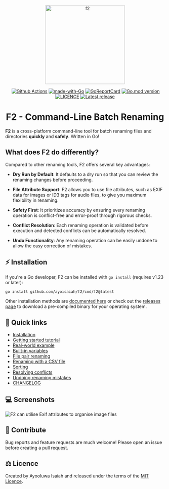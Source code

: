 <p align="center">
   <img src="https://ik.imagekit.io/turnupdev/f2_logo_02eDMiVt7.png" width="250" height="250" alt="f2">
</p>

<p align="center">
   <a href="http://makeapullrequest.com"><img src="https://img.shields.io/badge/PRs-welcome-brightgreen.svg?style=flat" alt=""></a>
   <a href="https://github.com/ayoisaiah/F2/actions"><img src="https://github.com/ayoisaiah/F2/actions/workflows/test.yml/badge.svg" alt="Github Actions"></a>
   <a href="https://golang.org"><img src="https://img.shields.io/badge/Made%20with-Go-1f425f.svg" alt="made-with-Go"></a>
   <a href="https://goreportcard.com/report/github.com/ayoisaiah/f2"><img src="https://goreportcard.com/badge/github.com/ayoisaiah/f2" alt="GoReportCard"></a>
   <a href="https://github.com/ayoisaiah/f2"><img src="https://img.shields.io/github/go-mod/go-version/ayoisaiah/f2.svg" alt="Go.mod version"></a>
   <a href="https://github.com/ayoisaiah/f2/blob/master/LICENCE"><img src="https://img.shields.io/github/license/ayoisaiah/f2.svg" alt="LICENCE"></a>
   <a href="https://github.com/ayoisaiah/f2/releases/"><img src="https://img.shields.io/github/release/ayoisaiah/f2.svg" alt="Latest release"></a>
</p>

<h1 align="center">F2 - Command-Line Batch Renaming</h1>

**F2** is a cross-platform command-line tool for batch renaming files and
directories **quickly** and **safely**. Written in Go!

## What does F2 do differently?

Compared to other renaming tools, F2 offers several key advantages:

- **Dry Run by Default**: It defaults to a dry run so that you can review the
  renaming changes before proceeding.

- **File Attribute Support**: F2 allows you to use file attributes, such as EXIF data
  for images or ID3 tags for audio files, to give you maximum flexibility in
  renaming.

- **Safety First**: It prioritizes accuracy by ensuring every renaming operation
  is conflict-free and error-proof through rigorous checks.

- **Conflict Resolution**: Each renaming operation is validated before execution
  and detected conflicts can be automatically resolved.

- **Undo Functionality**: Any renaming operation can be easily undone to allow
  the easy correction of mistakes.

## ⚡ Installation

If you're a Go developer, F2 can be installed with `go install` (requires v1.23
or later):

```bash
go install github.com/ayoisaiah/f2/cmd/f2@latest
```

Other installation methods are
[documented here](https://f2.freshman.tech/guide/getting-started.html) or check
out the [releases page](https://github.com/ayoisaiah/f2/releases) to download a
pre-compiled binary for your operating system.

## 📃 Quick links

- [Installation](https://f2.freshman.tech/guide/getting-started.html)
- [Getting started tutorial](https://f2.freshman.tech/guide/tutorial.html)
- [Real-world example](https://f2.freshman.tech/guide/organizing-image-library.html)
- [Built-in variables](https://f2.freshman.tech/guide/how-variables-work.html)
- [File pair renaming](https://f2.freshman.tech/guide/pair-renaming.html)
- [Renaming with a CSV file](https://f2.freshman.tech/guide/csv-renaming.html)
- [Sorting](https://f2.freshman.tech/guide/sorting.html)
- [Resolving conflicts](https://f2.freshman.tech/guide/conflict-detection.html)
- [Undoing renaming mistakes](https://f2.freshman.tech/guide/undoing-mistakes.html)
- [CHANGELOG](https://f2.freshman.tech/reference/changelog.html)

## 💻 Screenshots

![F2 can utilise Exif attributes to organise image files](https://f2.freshman.tech/assets/2.D-uxLR9T.png)

## 🤝 Contribute

Bug reports and feature requests are much welcome! Please open an issue before
creating a pull request.

## ⚖ Licence

Created by Ayooluwa Isaiah and released under the terms of the
[MIT Licence](https://github.com/ayoisaiah/f2/blob/master/LICENCE).
